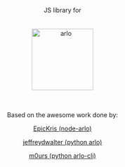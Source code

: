 <span align="center">

<p>JS library for 
<br>
<br>
<br>
<a href="https://arlo.com"><img alt="arlo" src="https://www.arlo.com/images/arlop/arlo-logo.png" width="140px"></a>
<br>
<br>
<br>
<p>Based on the awesome work done by:</p>
<p><a href="https://github.com/EpicKris/node-arlo">EpicKris (node-arlo)</a></p>
<p><a href="https://github.com/jeffreydwalter/arlo">jeffreydwalter (python arlo)</a></p>
<p><a href="https://github.com/m0urs/arlo-cl">m0urs (python arlo-cli)</a></p>
<br>
<br>
</span>
